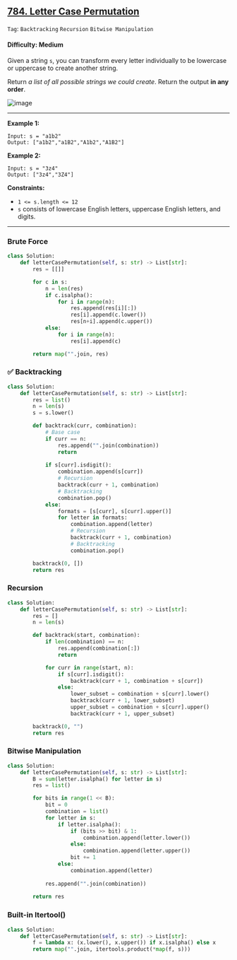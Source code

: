 ## [784. Letter Case Permutation](https://leetcode.com/problems/letter-case-permutation)

```Tag```: ```Backtracking``` ```Recursion``` ```Bitwise Manipulation```

#### Difficulty: Medium

Given a string ```s```, you can transform every letter individually to be lowercase or uppercase to create another string.

Return _a list of all possible strings we could create_. Return the output __in any order__.

![image](https://user-images.githubusercontent.com/35042430/234120808-fb6f3e3c-f7f7-405f-aea2-57f737e2b556.png)

---

__Example 1:__
```
Input: s = "a1b2"
Output: ["a1b2","a1B2","A1b2","A1B2"]
```

__Example 2:__
```
Input: s = "3z4"
Output: ["3z4","3Z4"]
```

__Constraints:__

- ```1 <= s.length <= 12```
- ```s``` consists of lowercase English letters, uppercase English letters, and digits.

---

### Brute Force

```Python
class Solution:
    def letterCasePermutation(self, s: str) -> List[str]:
        res = [[]]

        for c in s:
            n = len(res)
            if c.isalpha():
                for i in range(n):
                    res.append(res[i][:])
                    res[i].append(c.lower())
                    res[n+i].append(c.upper())
            else:
                for i in range(n):
                    res[i].append(c)

        return map("".join, res)
```

### ✅ Backtracking

```Python
class Solution:
    def letterCasePermutation(self, s: str) -> List[str]:
        res = list()
        n = len(s)
        s = s.lower()

        def backtrack(curr, combination):
            # Base case
            if curr == n:
                res.append("".join(combination))
                return
            
            if s[curr].isdigit():
                combination.append(s[curr])
                # Recursion
                backtrack(curr + 1, combination)
                # Backtracking
                combination.pop()
            else:
                formats = [s[curr], s[curr].upper()]
                for letter in formats:
                    combination.append(letter)
                    # Recursion
                    backtrack(curr + 1, combination)
                    # Backtracking
                    combination.pop()

        backtrack(0, [])
        return res
```

### Recursion

```Python
class Solution:
    def letterCasePermutation(self, s: str) -> List[str]:
        res = []
        n = len(s)

        def backtrack(start, combination):
            if len(combination) == n:
                res.append(combination[:])
                return

            for curr in range(start, n):
                if s[curr].isdigit():
                    backtrack(curr + 1, combination + s[curr])
                else:
                    lower_subset = combination + s[curr].lower()
                    backtrack(curr + 1, lower_subset)
                    upper_subset = combination + s[curr].upper()
                    backtrack(curr + 1, upper_subset)

        backtrack(0, "")
        return res
```

### Bitwise Manipulation

```Python
class Solution:
    def letterCasePermutation(self, s: str) -> List[str]:
        B = sum(letter.isalpha() for letter in s)
        res = list()

        for bits in range(1 << B):
            bit = 0
            combination = list()
            for letter in s:
                if letter.isalpha():
                    if (bits >> bit) & 1:
                        combination.append(letter.lower())
                    else:
                        combination.append(letter.upper())
                    bit += 1
                else:
                    combination.append(letter)
            
            res.append("".join(combination))
        
        return res
```

### Built-in Itertool()

```Python
class Solution:
    def letterCasePermutation(self, s: str) -> List[str]:
        f = lambda x: (x.lower(), x.upper()) if x.isalpha() else x
        return map("".join, itertools.product(*map(f, s)))
```
